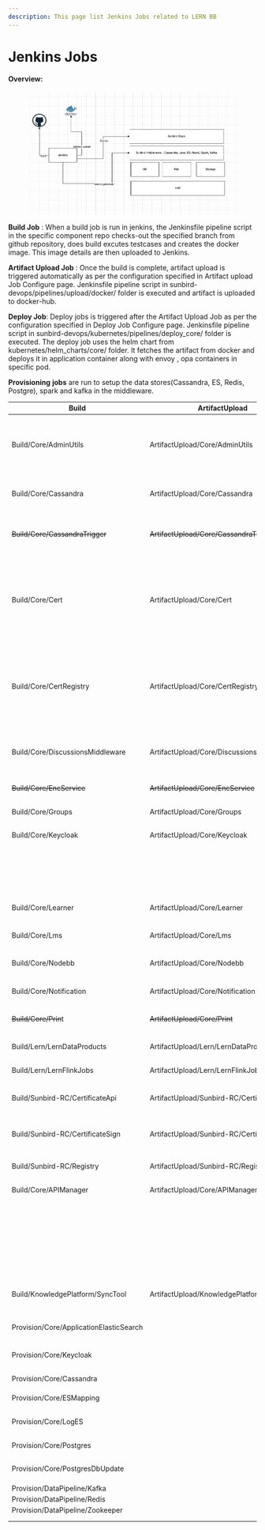 ```yaml
---
description: This page list Jenkins Jobs related to LERN BB
---
```


# Jenkins Jobs

#### Overview:

<figure><img src="../.gitbook/assets/Screenshot 2023-06-22 at 1.12.56 PM.png" alt=""><figcaption></figcaption></figure>

**Build Job** : When a build job is run in jenkins, the Jenkinsfile pipeline script in the specific component repo checks-out the specified branch from github repository, does build excutes testcases and creates the docker image. This image details are then uploaded to Jenkins.

**Artifact Upload Job** : Once the build is complete, artifact upload is triggered automatically as per the configuration specified in Artifact upload Job Configure page. Jenkinsfile pipeline script in sunbird-devops/pipelines/upload/docker/ folder is executed and artifact is uploaded to docker-hub.

**Deploy Job**: Deploy jobs is triggered after the Artifact Upload Job as per the configuration specified in Deploy Job Configure page. Jenkinsfile pipeline script in sunbird-devops/kubernetes/pipelines/deploy\_core/ folder is executed. The deploy job uses the helm chart from kubernetes/helm\_charts/core/ folder. It fetches the artifact from docker and deploys it in application container along with envoy , opa containers in specific pod.

**Provisioning** **jobs** are run to setup the data stores(Cassandra, ES, Redis, Postgre), spark and kafka  in the middleware.



<table><thead><tr><th width="144">Build</th><th width="198">ArtifactUpload</th><th width="185">Deploy</th><th>Description</th></tr></thead><tbody><tr><td>Build/Core/AdminUtils</td><td>ArtifactUpload/Core/AdminUtils</td><td>Deploy/Kubernetes/AdminUtils</td><td>Used for build and deploy of adminutils service. Service handles mobile device registration and generating users' refresh token</td></tr><tr><td>Build/Core/Cassandra</td><td>ArtifactUpload/Core/Cassandra</td><td>Deploy/Kubernetes/Cassandra</td><td>Used for creating/migrating tables in Cassandra database</td></tr><tr><td><del>Build/Core/CassandraTrigger</del></td><td><del>ArtifactUpload/Core/CassandraTrigger</del></td><td><del>Deploy/Kubernetes/CassandraTrigger</del></td><td><del>Used for creating required Cassandra Triggers</del><br><del><strong>Note:</strong> This job is run only once.</del>  Deprecated</td></tr><tr><td>Build/Core/Cert</td><td>ArtifactUpload/Core/Cert</td><td>Deploy/Kubernetes/Cert</td><td>This service is part of old incredibles specification for generating certificates. This is not used for certificate generation after 4.10.0 release. Currently sunbird -RC is used for certificate generation.</td></tr><tr><td>Build/Core/CertRegistry</td><td>ArtifactUpload/Core/CertRegistry</td><td>Deploy/Kubernetes/CertRegistry</td><td>This service is part of old incredibles specification for generating certificates. This is not used for certificate generation after 4.10.0 release. Currently sunbird -RC is used for certificate generation.</td></tr><tr><td>Build/Core/DiscussionsMiddleware</td><td>ArtifactUpload/Core/DiscussionsMiddleware</td><td></td><td>Discussion Forum APIs are part of DiscussionsMiddleware. This service is based on NodeJS.</td></tr><tr><td><del>Build/Core/EncService</del></td><td><del>ArtifactUpload/Core/EncService</del></td><td></td><td><del>Used to build and deploy Encryption Service.</del> Deprecated</td></tr><tr><td>Build/Core/Groups</td><td>ArtifactUpload/Core/Groups</td><td>Deploy/Kubernetes/Groups/</td><td>Used to build and deploy Groups service</td></tr><tr><td>Build/Core/Keycloak</td><td>ArtifactUpload/Core/Keycloak</td><td>Deploy/Kubernetes/Keycloak</td><td>Used for packaging and deploying  Keycloak with Sunbird SPI provider</td></tr><tr><td></td><td></td><td>Deploy/Kubernetes/KeycloakRealm</td><td>Used for importing 'Sunbird' realm into new setup.<br><strong>Note:</strong> This job is run only once. </td></tr><tr><td>Build/Core/Learner</td><td>ArtifactUpload/Core/Learner</td><td>Deploy/Kubernetes/Learner</td><td>Used to build and deploy 'User-Org' Service</td></tr><tr><td>Build/Core/Lms</td><td>ArtifactUpload/Core/Lms</td><td>Deploy/Kubernetes/Lms</td><td>Used to build and deploy 'Course-Batch' Service</td></tr><tr><td>Build/Core/Nodebb</td><td>ArtifactUpload/Core/Nodebb</td><td>Deploy/Kubernetes/Nodebb</td><td>Used to build and deploy 'Discussion Forum'</td></tr><tr><td>Build/Core/Notification</td><td>ArtifactUpload/Core/Notification</td><td>Deploy/Kubernetes/Notification</td><td>Used to build and deploy 'Notification' Service</td></tr><tr><td><del>Build/Core/Prin</del>t</td><td><del>ArtifactUpload/Core/Print</del></td><td><del>Deploy/Kubernetes/Print</del></td><td><del>Handles PDF generation of certificates.</del> Deprecated</td></tr><tr><td>Build/Lern/LernDataProducts</td><td>ArtifactUpload/Lern/LernDataProducts</td><td>Deploy/Lern/LernDataProducts</td><td>Used to build and deploy "Lern Data products"</td></tr><tr><td>Build/Lern/LernFlinkJobs</td><td>ArtifactUpload/Lern/LernFlinkJobs</td><td>Deploy/Lern/LernFlinkJobs</td><td>Used to build and deploy "Lern Flink jobs"</td></tr><tr><td>Build/Sunbird-RC/CertificateApi</td><td>ArtifactUpload/Sunbird-RC/CertificateApi</td><td>Deploy/Sunbird-RC/CertificateApi</td><td>To create a build using docker hub image of Sunbird-RC Certificate Api release</td></tr><tr><td>Build/Sunbird-RC/CertificateSign</td><td>ArtifactUpload/Sunbird-RC/CertificateSign</td><td>Deploy/Sunbird-RC/CertificateSign</td><td>To create a build using docker hub image of Sunbird-RC Certificate Sign release</td></tr><tr><td>Build/Sunbird-RC/Registry</td><td>ArtifactUpload/Sunbird-RC/Registry</td><td>Deploy/Sunbird-RC/Registry</td><td>To create a build using docker hub image of Sunbird-RC release</td></tr><tr><td>Build/Core/APIManager</td><td>ArtifactUpload/Core/APIManager</td><td>Deploy/Kubernetes/APIManager</td><td>To build and deploy kong. </td></tr><tr><td></td><td></td><td>Deploy/Kubernetes/OnboardAPIs</td><td>Used for onboarding new APIs. This copies the kong-api.json to API manager.</td></tr><tr><td></td><td></td><td>Deploy/Kubernetes/OnboardConsumers</td><td>Used for onboarding new consumers to kong and providing them bearer token to access APIs.</td></tr><tr><td>Build/KnowledgePlatform/SyncTool</td><td>ArtifactUpload/KnowledgePlatform/SyncTool</td><td>Deploy/KnowledgePlatform/Neo4jElasticSearchSyncTool</td><td>Used for syncing data from neo4j/cassandra to Elastic search</td></tr><tr><td></td><td></td><td></td><td></td></tr><tr><td></td><td></td><td></td><td></td></tr><tr><td>Provision/Core/ApplicationElasticSearch</td><td></td><td></td><td>Installs Elasticsearch used by the applications</td></tr><tr><td>Provision/Core/Keycloak</td><td></td><td></td><td>Used for installing pre-requisites for Keycloak installation</td></tr><tr><td>Provision/Core/Cassandra</td><td></td><td></td><td>Installs Cassandra database</td></tr><tr><td>Provision/Core/ESMapping</td><td></td><td></td><td>Creates Elasticsearch indices and mappings</td></tr><tr><td>Provision/Core/LogES</td><td></td><td></td><td>Installs Elasticsearch used to store application and VM logs</td></tr><tr><td>Provision/Core/Postgres</td><td></td><td></td><td>Installs Postgres database</td></tr><tr><td>Provision/Core/PostgresDbUpdate</td><td></td><td></td><td>Creates Postgres tables, schema and users</td></tr><tr><td>Provision/DataPipeline/Kafka</td><td></td><td></td><td>Installs Kafka</td></tr><tr><td>Provision/DataPipeline/Redis</td><td></td><td></td><td>Install Redis</td></tr><tr><td>Provision/DataPipeline/Zookeeper</td><td></td><td></td><td>Installs Zookeeper</td></tr><tr><td></td><td></td><td></td><td></td></tr><tr><td></td><td></td><td></td><td></td></tr></tbody></table>

